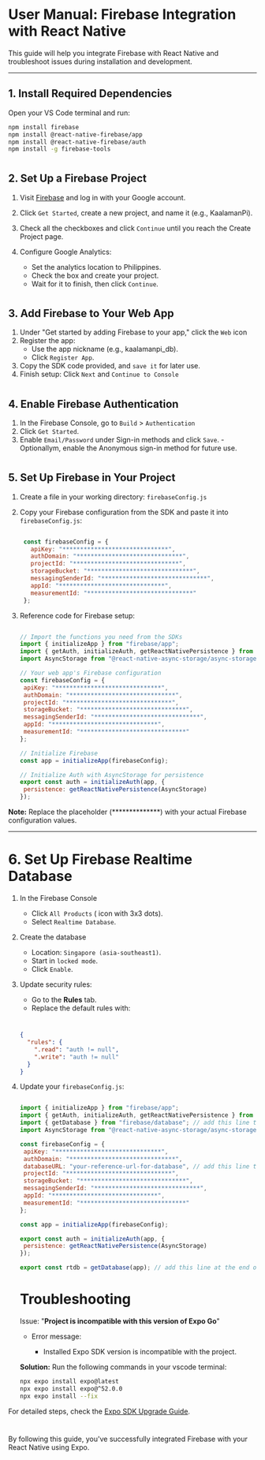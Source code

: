 # User Manual: Firebase Integration with React Native

This guide will help you integrate Firebase with React Native and troubleshoot issues during installation and development.

---

## 1. Install Required Dependencies
Open your VS Code terminal and run:

```bash
npm install firebase
npm install @react-native-firebase/app
npm install @react-native-firebase/auth
npm install -g firebase-tools

```

#

## 2. Set Up a Firebase Project
1. Visit [Firebase](https://firebase.google.com/) and log in with your Google account.
2. Click `Get Started`, create a new project, and name it (e.g., KaalamanPi).
3. Check all the checkboxes and click `Continue` until you reach the Create Project page.
4. Configure Google Analytics:

    - Set the analytics location to Philippines.
    - Check the box and create your project.
    - Wait for it to finish, then click `Continue`.
  
#

## 3. Add Firebase to Your Web App
1. Under "Get started by adding Firebase to your app," click the `Web` icon
2. Register the app:
     - Use the app nickname (e.g., kaalamanpi_db).
     - Click `Register App`.
3. Copy the SDK code provided, and `save it` for later use.
4. Finish setup: Click `Next` and `Continue to Console`

#

## 4. Enable Firebase Authentication
1. In the Firebase Console, go to `Build` > `Authentication`
2. Click `Get Started`.
3. Enable `Email/Password` under Sign-in methods and click `Save`.
       - Optionallym, enable the Anonymous sign-in method for future use.

#

## 5. Set Up Firebase in Your Project
1. Create a file in your working directory: `firebaseConfig.js`
2. Copy your Firebase configuration from the SDK and paste it into `firebaseConfig.js`:
   
   ```javascript
   
    const firebaseConfig = {
      apiKey: "******************************",
      authDomain: "******************************",
      projectId: "******************************",
      storageBucket: "******************************",
      messagingSenderId: "******************************",
      appId: "******************************",
      measurementId: "******************************"
    };
   
   ```

3. Reference code for Firebase setup:

     ```javascript

    // Import the functions you need from the SDKs
    import { initializeApp } from "firebase/app";
    import { getAuth, initializeAuth, getReactNativePersistence } from "firebase/auth";
    import AsyncStorage from "@react-native-async-storage/async-storage"; // Import AsyncStorage
    
    // Your web app's Firebase configuration
    const firebaseConfig = {
      apiKey: "******************************",
      authDomain: "******************************",
      projectId: "******************************",
      storageBucket: "******************************",
      messagingSenderId: "******************************",
      appId: "******************************",
      measurementId: "******************************"
    };
    
    // Initialize Firebase
    const app = initializeApp(firebaseConfig);
    
    // Initialize Auth with AsyncStorage for persistence
    export const auth = initializeAuth(app, {
      persistence: getReactNativePersistence(AsyncStorage)
    });
     
   ```

**Note:** Replace the placeholder (**************) with your actual Firebase configuration values.

---

# 6. Set Up Firebase Realtime Database
1. In the Firebase Console
   
     - Click `All Products` ( icon with 3x3 dots).
     - Select `Realtime Database`.
  
2. Create the database
   
     - Location: `Singapore (asia-southeast1)`.
     - Start in `locked mode`.
     - Click `Enable`.

3. Update security rules:

     - Go to the **Rules** tab.
     - Replace the default rules with:
    #
    ```json
    {
      "rules": {
        ".read": "auth != null",
        ".write": "auth != null"
      }
    }
    ```

4. Update your `firebaseConfig.js`:

     ```javascript

    import { initializeApp } from "firebase/app";
    import { getAuth, initializeAuth, getReactNativePersistence } from "firebase/auth";
    import { getDatabase } from "firebase/database"; // add this line to your existing firebaseConfig.js
    import AsyncStorage from "@react-native-async-storage/async-storage";
    
    const firebaseConfig = {
      apiKey: "******************************",
      authDomain: "******************************",
      databaseURL: "your-reference-url-for-database", // add this line to your configuration, replace with your actual reference url
      projectId: "******************************",
      storageBucket: "******************************",
      messagingSenderId: "******************************",
      appId: "******************************",
      measurementId: "******************************"
    };
    
    const app = initializeApp(firebaseConfig);
    
    export const auth = initializeAuth(app, {
      persistence: getReactNativePersistence(AsyncStorage)
    });

    export const rtdb = getDatabase(app); // add this line at the end of your code
   ```

   #

   # Troubleshooting
   Issue: "**Project is incompatible with this version of Expo Go**"

   - Error message:
   
     - Installed Expo SDK version is incompatible with the project.

    **Solution:**
    Run the following commands in your vscode terminal:

    ```bash
    npx expo install expo@latest
    npx expo install expo@^52.0.0
    npx expo install --fix
    ```

For detailed steps, check the [Expo SDK Upgrade Guide](https://docs.expo.dev/workflow/upgrading-expo-sdk-walkthrough/?fbclid=IwY2xjawG61uJleHRuA2FlbQIxMAABHQnDFq7F4SIojlXkSww8JS9L_U9YgUKhmSicyel8P-tYZKD8k_riW-TBoQ_aem_lpwwxWju35gg8fQteVzAPg).

#

By following this guide, you've successfully integrated Firebase with your React Native using Expo.



     
   
   
